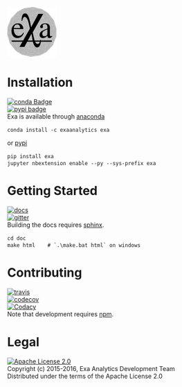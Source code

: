[![exa logo](docs/source/_static/logo.png)](https://exa-analytics.github.io)  

# Installation
[![conda Badge](https://anaconda.org/exaanalytics/exa/badges/installer/conda.svg)](https://conda.anaconda.org/exaanalytics)  
[![pypi badge](https://badge.fury.io/py/exa.svg)](https://badge.fury.io/py/exa)  
Exa is available through [anaconda](https://www.continuum.io/downloads)
```
conda install -c exaanalytics exa
```
or [pypi](https://pypi.python.org/pypi)
```
pip install exa
jupyter nbextension enable --py --sys-prefix exa
```

# Getting Started
[![docs](https://readthedocs.org/projects/exa/badge/?version=latest)](https://exa-analytics.github.io/exa/)  
[![gitter](https://badges.gitter.im/exa-analytics/exa.svg)](https://gitter.im/exa-analytics/exa)  
Building the docs requires [sphinx](http://www.sphinx-doc.org/en/stable).
```
cd doc
make html    # `.\make.bat html` on windows
```

# Contributing
[![travis](https://travis-ci.org/exa-analytics/exa.svg?branch=master)](https://travis-ci.org/exa-analytics/exa)  
[![codecov](https://codecov.io/gh/exa-analytics/exa/branch/master/graph/badge.svg)](https://codecov.io/gh/exa-analytics/exa)  
[![Codacy](https://api.codacy.com/project/badge/Grade/221e700665c74c85b8255e5b399490d4)](https://www.codacy.com/app/alexvmarch/exa?utm_source=github.com&amp;utm_medium=referral&amp;utm_content=avmarchenko/exa&amp;utm_campaign=Badge_Grade)  
Note that development requires [npm](https://nodejs.org/en/).

# Legal
[![Apache License 2.0](http://img.shields.io/:license-apache-blue.svg?style=flat-square)](http://www.apache.org/licenses/LICENSE-2.0)  
Copyright (c) 2015-2016, Exa Analytics Development Team  
Distributed under the terms of the Apache License 2.0  
